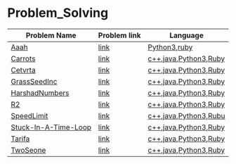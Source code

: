 # Problem_Solving

|Problem Name| Problem link |Language|
| ----- | -----  | -----  |
|[Aaah](/Aaah)|[link](https://open.kattis.com/problems/aaah)|[Python3](/Aaah/aaah.py),[ruby](/Aaah/aaah.rb)|
|[Carrots](/Carrots)|[link](https://open.kattis.com/problems/carrots)|[c++](/Carrots/carrots.cpp),[java](/Carrots/carrots.java),[Python3](/Carrots/carrots.py),[Ruby](/Carrots/carrots.rb)|
|[Cetvrta](/Cetvrta)|[link](https://open.kattis.com/problems/cetvrta)|[c++](/Cetvrta/cetvrta.cpp),[java](/Cetvrta/cetvrta.java),[Python3](/Cetvrta/cetvrta.py),[Ruby](/Cetvrta/cetvrta.rb)|
|[GrassSeedInc](/GrassSeedInc)|[link](https://open.kattis.com/problems/grassseed)|[c++](/GrassSeedInc/grassseed.cpp),[java](/GrassSeedInc/grassseed.java),[Python3](/GrassSeedInc/grassseed.py),[Ruby](/GrassSeedInc/grassseed.rb)|
|[HarshadNumbers](/HarshadNumbers)|[link]()|[c++](/HarshadNumbers/harshadnumbers.cpp),[java](/HarshadNumbers/harshadnumbers.java),[Python3](/HarshadNumbers/harshadnumbers),[Ruby](/HarshadNumbers/harshadnumbers.rb)|
|[R2](/R2)|[link](https://open.kattis.com/problems/r2)|[c++](/R2/r2.cpp),[java](/R2/r2.java),[Python3](/R2/r2.py),[Ruby](/R2/r2.rb)|
|[SpeedLimit](/SpeedLimit)|[link]()|[c++](/SpeedLimit/speedlimit.cpp),[java](/SpeedLimit/speedlimit.java),[Python3](/SpeedLimit/speedlimit.py),[Rubu](/SpeedLimit/speedlimit.rb)|
|[Stuck-In-A-Time-Loop](/Stuck-In-A-Time-Loop)|[link](https://open.kattis.com/problems/timeloop)|[c++](/Stuck-In-A-Time-Loop/timeloop.cpp),[java](/Stuck-In-A-Time-Loop/timeloop.java),[Python3](/Stuck-In-A-Time-Loop/timeloop.py),[Ruby](/Stuck-In-A-Time-Loop/timeloop.rb)|
|[Tarifa](/Tarifa)|[link](https://open.kattis.com/problems/tarifa)|[c++](/Tarifa/tarifa.cpp),[java](/Tarifa/tarifa.java),[Python3](/Tarifa/tarifa.py),[Ruby](/Tarifa/tarifa.rb)|
|[TwoSeone](/TwoStone)|[link](https://open.kattis.com/problems/twostones)|[c++](/TwoStone/twostones.cpp),[java](/TwoStone/twostones.java),[Python3](/TwoStone/twostones.py),[Ruby](/TwoStone/twostones.rb)|

